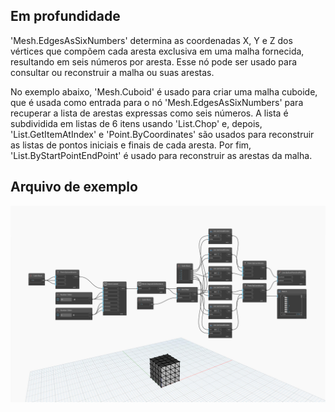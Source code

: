 ## Em profundidade
'Mesh.EdgesAsSixNumbers' determina as coordenadas X, Y e Z dos vértices que compõem cada aresta exclusiva em uma malha fornecida, resultando em seis números por aresta. Esse nó pode ser usado para consultar ou reconstruir a malha ou suas arestas.

No exemplo abaixo, 'Mesh.Cuboid' é usado para criar uma malha cuboide, que é usada como entrada para o nó 'Mesh.EdgesAsSixNumbers' para recuperar a lista de arestas expressas como seis números. A lista é subdividida em listas de 6 itens usando 'List.Chop' e, depois, 'List.GetItemAtIndex' e 'Point.ByCoordinates' são usados para reconstruir as listas de pontos iniciais e finais de cada aresta. Por fim, 'List.ByStartPointEndPoint' é usado para reconstruir as arestas da malha.

## Arquivo de exemplo

![Example](./Autodesk.DesignScript.Geometry.Mesh.EdgesAsSixNumbers_img.jpg)
